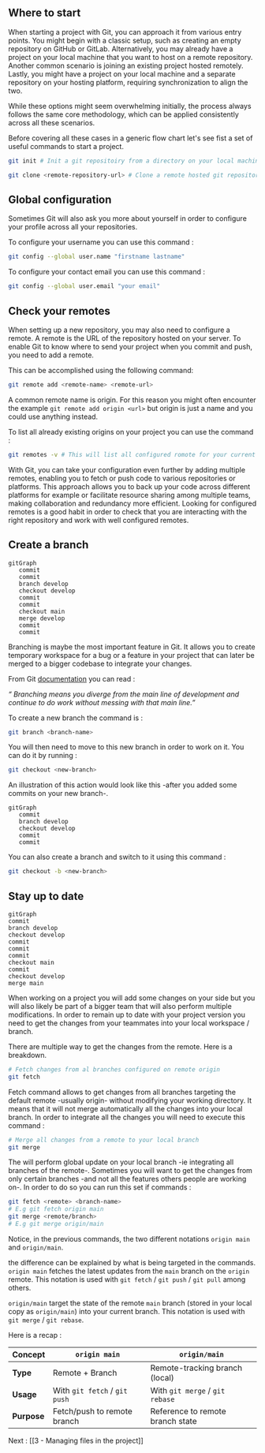 ## Where to start

When starting a project with Git, you can approach it from various entry points. You might begin with a classic setup, such as creating an empty repository on GitHub or GitLab. Alternatively, you may already have a project on your local machine that you want to host on a remote repository. Another common scenario is joining an existing project hosted remotely. Lastly, you might have a project on your local machine and a separate repository on your hosting platform, requiring synchronization to align the two.

While these options might seem overwhelming initially, the process always follows the same core methodology, which can be applied consistently across all these scenarios.

Before covering all these cases in a generic flow chart let's see fist a set of useful commands to start a project. 

```sh
git init # Init a git repositoiry from a directory on your local machine
```

```sh
git clone <remote-repository-url> # Clone a remote hosted git repository on your local machine
```

##  Global configuration

Sometimes Git will also ask you more about yourself in order to configure your profile across all your repositories. 

To configure your username you can use this command :

```sh
git config --global user.name "firstname lastname"
```

To configure your contact email you can use this command :

```sh
git config --global user.email "your email"
```

## Check your remotes

When setting up a new repository, you may also need to configure a remote. A remote is the URL of the repository hosted on your server. To enable Git to know where to send your project when you commit and push, you need to add a remote. 

This can be accomplished using the following command:

```sh
git remote add <remote-name> <remote-url> 
```

A common remote name is origin. For this reason you might often encounter the example `git remote add origin <url>` but origin is just a name and you could use anything instead. 

To list all already existing origins on your project you can use the command : 

```sh
git remotes -v # This will list all configured romote for your current repository
```

With Git, you can take your configuration even further by adding multiple remotes, enabling you to fetch or push code to various repositories or platforms. This approach allows you to back up your code across different platforms for example or facilitate resource sharing among multiple teams, making collaboration and redundancy more efficient.
Looking for configured remotes is a good habit in order to check that you are interacting with the right repository and work with well configured remotes. 

## Create a branch

```mermaid
gitGraph
   commit
   commit
   branch develop
   checkout develop
   commit
   commit
   checkout main
   merge develop
   commit
   commit

```
Branching is maybe the most important feature in Git. It allows you to create temporary workspace for a bug or a feature in your project that can later be merged to a bigger codebase to integrate your changes. 

From Git [documentation](https://git-scm.com/book/en/v2/Git-Branching-Branches-in-a-Nutshell) you can read : 

_“ Branching means you diverge from the main line of development and continue to do work without messing with that main line.”_

To create a new branch the command is : 

```sh
git branch <branch-name>
```

You will then need to move to this new branch in order to work on it. 
You can do it by running : 

```sh
git checkout <new-branch>
```

An illustration of this action would look like this -after you added some commits on your new branch-.

```mermaid
gitGraph
   commit
   branch develop
   checkout develop
   commit
   commit
```
You can also create a branch and switch to it using this command : 

```sh
git checkout -b <new-branch>
```

## Stay up to date

```mermaid
gitGraph
commit
branch develop
checkout develop
commit
commit
commit
checkout main
commit
checkout develop
merge main
```

When working on a project you will add some changes on your side but you will also likely be part of a bigger team that will also perform multiple modifications. In order to remain up to date with your project version you need to get the changes from your teammates into your local workspace / branch. 

There are multiple way to get the changes from the remote. Here is a breakdown. 

```sh 
# Fetch changes from al branches configured on remote origin
git fetch
```

Fetch command allows to get changes from all branches targeting the default remote 
-usually origin- without modifying your working directory. It means that it will not merge automatically all the changes into your local branch. In order to integrate all the changes you will need to execute this command : 

```sh
# Merge all changes from a remote to your local branch
git merge
```

The will perform global update on your local branch -ie integrating all branches of the remote-. Sometimes you will want to get the changes from only certain branches -and not all the features others people are working on-.
In order to do so you can run this set if commands : 

```sh
git fetch <remote> <branch-name>
# E.g git fetch origin main
git merge <remote/branch>
# E.g git merge origin/main
```

Notice, in the previous commands, the two different notations `origin main` and `origin/main`.

the difference can be explained by what is being targeted in the commands. 
`origin main` fetches the latest updates from the `main` branch on the `origin` remote.
This notation is used with `git fetch` / `git push` / `git pull` among others.

`origin/main` target the state of the remote `main` branch (stored in your local copy as `origin/main`) into your current branch.
This notation is used with `git merge` / `git rebase`.

Here is a recap :

| Concept        | `origin main`                 | `origin/main`                 |
|---------------|--------------------------------|--------------------------------|
| **Type**      | Remote + Branch               | Remote-tracking branch (local) |
| **Usage**     | With `git fetch` / `git push` | With `git merge` / `git rebase` |
| **Purpose**   | Fetch/push to remote branch   | Reference to remote branch state |


Next : [[3 - Managing files in the project]] 